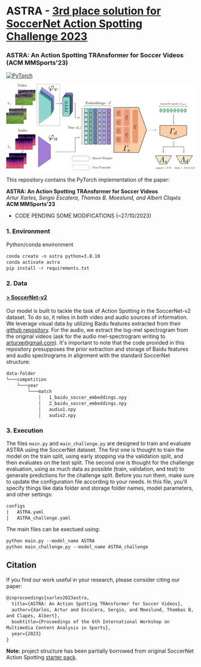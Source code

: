 # ASTRA - [3rd place solution for SoccerNet Action Spotting Challenge 2023](https://github.com/SoccerNet/sn-spotting)

### ASTRA: An Action Spotting TRAnsformer for Soccer Videos (ACM MMSports'23)
<a href="https://pytorch.org/get-started/locally/"><img alt="PyTorch" src="https://img.shields.io/badge/PyTorch-ee4c2c?logo=pytorch&logoColor=white"></a> 


![ASTRA's architecture](images/ASTRA_diagram.png)

This repository contains the PyTorch implementation of the paper:

**ASTRA: An Action Spotting TRAnsformer for Soccer Videos**<br>
*Artur Xarles, Sergio Escalera, Thomas B. Moeslund, and Albert Clapés*<br>
**ACM MMSports'23**<br>

* CODE PENDING SOME MODIFICATIONS (~27/10/2023)

### 1. Environment


<summary>Python/conda environment</summary>
<p>

```
conda create -n astra python=3.8.10
conda activate astra
pip install -r requirements.txt
```
### 2. Data

#### [**> SoccerNet-v2**](https://www.soccer-net.org/data)

Our model is built to tackle the task of Action Spotting in the SoccerNet-v2 dataset. To do so, it relies in both video and audio sources of information. We leverage visual data by utilizing Baidu features extracted from their [github repository](https://github.com/baidu-research/vidpress-sports). For the audio, we extract the log-mel spectrogram from the original videos (ask for the audio mel-spectrogram writing to arturxe@gmail.com). It's important to note that the code provided in this repository presupposes the prior extraction and storage of Baidu features and audio spectrograms in alignment with the standard SoccerNet structure:

```
data-folder
└───competition
    └───year
        └───match
            │   1_baidu_soccer_embeddings.npy
            │   2_baidu_soccer_embeddings.npy   
            │   audio1.npy
            │   audio2.npy
```

### 3. Execution

The files `main.py` and `main_challenge.py` are designed to train and evaluate ASTRA using the SoccerNet dataset. The first one  is thought to train the model on the train split, using early stopping via the validation split, and then evaluates on the test split. The second one is thought for the challenge evaluation, using as much data as possible (train, validation, and test) to generate predictions for the challenge split. Before you run them, make sure to update the configuration file according to your needs. In this file, you'll specify things like data folder and storage folder names, model parameters, and other settings:

```
configs
|   ASTRA.yaml
|   ASTRA_challenge.yaml
```

The main files can be exectued using:

```
python main.py --model_name ASTRA
python main_challenge.py --model_name ASTRA_challenge
```

## Citation


If you find our work useful in your research, please consider citing our paper:
```
@inproceedings{xarles2023astra,
  title={ASTRA: An Action Spotting TRAnsformer for Soccer Videos},
  author={Xarles, Artur and Escalera, Sergio, and Moeslund, Thombas B, and Clapés, Albert},
  booktitle={Proceedings of the 6th International Workshop on Multimedia Content Analysis in Sports},
  year={2023}
}
```

**Note:** project structure has been partially borrowed from original SoccerNet Action Spotting [starter pack](https://github.com/SoccerNet/sn-spotting/tree/main).
